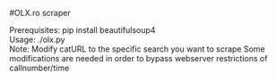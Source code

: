 #OLX.ro scraper 

Prerequisites: pip install beautifulsoup4</br>
Usage: ./olx.py</br>
Note: Modify catURL to the specific search you want to scrape
Some modifications are needed in order to bypass webserver restrictions of callnumber/time
